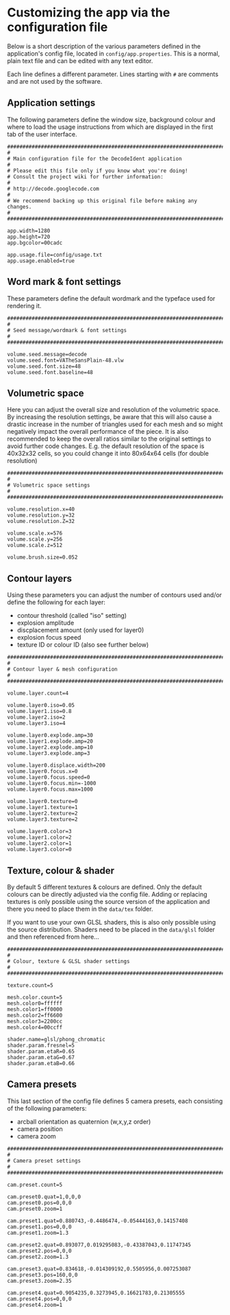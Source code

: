 # Customizing the app via the configuration file #

Below is a short description of the various parameters defined in the application's config file, located in `config/app.properties`. This is a normal, plain text file and can be edited with any text editor.

Each line defines a different parameter. Lines starting with `#` are comments and are not used by the software.

## Application settings ##

The following parameters define the window size, background colour and where to load the usage instructions from which are displayed in the first tab of the user interface.

```
########################################################################
#
# Main configuration file for the DecodeIdent application
#
# Please edit this file only if you know what you're doing!
# Consult the project wiki for further information:
#
# http://decode.googlecode.com
#
# We recommend backing up this original file before making any changes.
#
########################################################################

app.width=1280
app.height=720
app.bgcolor=00cadc

app.usage.file=config/usage.txt
app.usage.enabled=true
```

## Word mark & font settings ##

These parameters define the default wordmark and the typeface used for rendering it.

```
########################################################################
#
# Seed message/wordmark & font settings 
#
########################################################################

volume.seed.message=decode
volume.seed.font=VATheSansPlain-48.vlw
volume.seed.font.size=48
volume.seed.font.baseline=48
```

## Volumetric space ##

Here you can adjust the overall size and resolution of the volumetric space. By increasing the resolution settings, be aware that this will also cause a drastic increase in the number of triangles used for each mesh and so might negatively impact the overall performance of the piece. It is also recommended to keep the overall ratios similar to the original settings to avoid further code changes. E.g. the default resolution of the space is 40x32x32 cells, so you could change it into 80x64x64 cells (for double resolution)

```
########################################################################
#
# Volumetric space settings
#
########################################################################

volume.resolution.x=40
volume.resolution.y=32
volume.resolution.Z=32

volume.scale.x=576
volume.scale.y=256
volume.scale.z=512

volume.brush.size=0.052
```

## Contour layers ##

Using these parameters you can adjust the number of contours used and/or define the following for each layer:

  * contour threshold (called "iso" setting)
  * explosion amplitude
  * discplacement amount (only used for layer0)
  * explosion focus speed
  * texture ID or colour ID (also see further below)

```
########################################################################
#
# Contour layer & mesh configuration
#
########################################################################

volume.layer.count=4

volume.layer0.iso=0.05
volume.layer1.iso=0.8
volume.layer2.iso=2
volume.layer3.iso=4

volume.layer0.explode.amp=30
volume.layer1.explode.amp=20
volume.layer2.explode.amp=10
volume.layer3.explode.amp=3

volume.layer0.displace.width=200
volume.layer0.focus.x=0
volume.layer0.focus.speed=0
volume.layer0.focus.min=-1000
volume.layer0.focus.max=1000

volume.layer0.texture=0
volume.layer1.texture=1
volume.layer2.texture=2
volume.layer3.texture=2

volume.layer0.color=3
volume.layer1.color=2
volume.layer2.color=1
volume.layer3.color=0
```

## Texture, colour & shader ##

By default 5 different textures & colours are defined. Only the default colours can be directly adjusted via the config file. Adding or replacing textures is only possible using the source version of the application and there you need to place them in the `data/tex` folder.

If you want to use your own GLSL shaders, this is also only possible using the source distribution. Shaders need to be placed in the `data/glsl` folder and then referenced from here...

```
########################################################################
#
# Colour, texture & GLSL shader settings
#
########################################################################

texture.count=5

mesh.color.count=5
mesh.color0=ffffff
mesh.color1=ff0000
mesh.color2=ff6600
mesh.color3=2200cc
mesh.color4=00ccff

shader.name=glsl/phong_chromatic
shader.param.fresnel=5
shader.param.etaR=0.65
shader.param.etaG=0.67
shader.param.etaB=0.66
```

## Camera presets ##

This last section of the config file defines 5 camera presets, each consisting of the following parameters:

  * arcball orientation as quaternion (w,x,y,z order)
  * camera position
  * camera zoom

```
########################################################################
#
# Camera preset settings
#
########################################################################

cam.preset.count=5

cam.preset0.quat=1,0,0,0
cam.preset0.pos=0,0,0
cam.preset0.zoom=1

cam.preset1.quat=0.880743,-0.4486474,-0.05444163,0.14157408
cam.preset1.pos=0,0,0
cam.preset1.zoom=1.3

cam.preset2.quat=0.893077,0.019295083,-0.43387043,0.11747345
cam.preset2.pos=0,0,0
cam.preset2.zoom=1.3

cam.preset3.quat=0.834618,-0.014309192,0.5505956,0.007253087
cam.preset3.pos=160,0,0
cam.preset3.zoom=2.35

cam.preset4.quat=0.9054235,0.3273945,0.16621783,0.21305555
cam.preset4.pos=0,0,0
cam.preset4.zoom=1
```